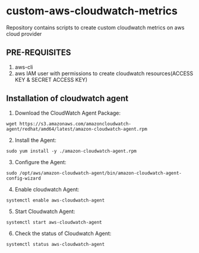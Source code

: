 # custom-aws-cloudwatch-metrics
Repository contains scripts to create custom cloudwatch metrics on aws cloud provider

## PRE-REQUISITES
1) aws-cli
2) aws IAM user with permissions to create cloudwatch resources(ACCESS KEY & SECRET ACCESS KEY)

## Installation of cloudwatch agent

1. Download the CloudWatch Agent Package:
```
wget https://s3.amazonaws.com/amazoncloudwatch-agent/redhat/amd64/latest/amazon-cloudwatch-agent.rpm
```
2. Install the Agent:
```
sudo yum install -y ./amazon-cloudwatch-agent.rpm
```
3. Configure the Agent:
```
sudo /opt/aws/amazon-cloudwatch-agent/bin/amazon-cloudwatch-agent-config-wizard
```
4. Enable cloudwatch Agent:
```
systemctl enable aws-cloudwatch-agent
```
5. Start Cloudwatch Agent:
```
systemctl start aws-cloudwatch-agent
```
6. Check the status of Cloudwatch Agent:
```
systemctl status aws-cloudwatch-agent
```

